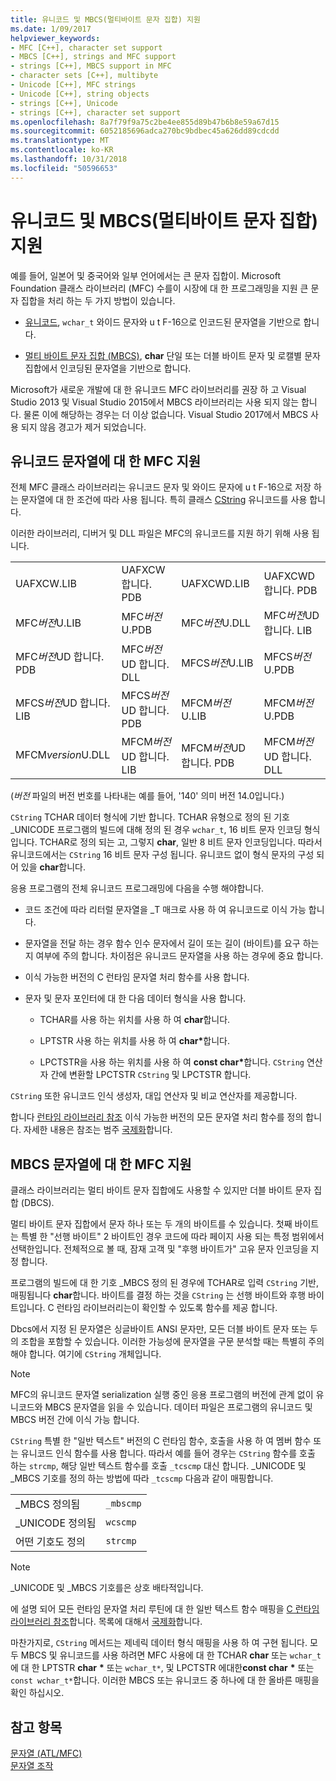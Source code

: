```yaml
---
title: 유니코드 및 MBCS(멀티바이트 문자 집합) 지원
ms.date: 1/09/2017
helpviewer_keywords:
- MFC [C++], character set support
- MBCS [C++], strings and MFC support
- strings [C++], MBCS support in MFC
- character sets [C++], multibyte
- Unicode [C++], MFC strings
- Unicode [C++], string objects
- strings [C++], Unicode
- strings [C++], character set support
ms.openlocfilehash: 8a7f79f9a75c2be4ee855d89b47b6b8e59a67d15
ms.sourcegitcommit: 6052185696adca270bc9bdbec45a626dd89cdcdd
ms.translationtype: MT
ms.contentlocale: ko-KR
ms.lasthandoff: 10/31/2018
ms.locfileid: "50596653"
---
```

# <a name="unicode-and-multibyte-character-set-mbcs-support"></a>유니코드 및 MBCS(멀티바이트 문자 집합) 지원

예를 들어, 일본어 및 중국어와 일부 언어에서는 큰 문자 집합이. Microsoft Foundation 클래스 라이브러리 (MFC) 수를이 시장에 대 한 프로그래밍을 지원 큰 문자 집합을 처리 하는 두 가지 방법이 있습니다.

- [유니코드](#mfc-support-for-unicode-strings), `wchar_t` 와이드 문자와 u t F-16으로 인코드된 문자열을 기반으로 합니다.

- [멀티 바이트 문자 집합 (MBCS)](#mfc-support-for-mbcs-strings), **char** 단일 또는 더블 바이트 문자 및 로캘별 문자 집합에서 인코딩된 문자열을 기반으로 합니다.

Microsoft가 새로운 개발에 대 한 유니코드 MFC 라이브러리를 권장 하 고 Visual Studio 2013 및 Visual Studio 2015에서 MBCS 라이브러리는 사용 되지 않는 합니다. 물론 이에 해당하는 경우는 더 이상 없습니다. Visual Studio 2017에서 MBCS 사용 되지 않음 경고가 제거 되었습니다.

## <a name="mfc-support-for-unicode-strings"></a>유니코드 문자열에 대 한 MFC 지원

전체 MFC 클래스 라이브러리는 유니코드 문자 및 와이드 문자에 u t F-16으로 저장 하는 문자열에 대 한 조건에 따라 사용 됩니다. 특히 클래스 [CString](../atl-mfc-shared/reference/cstringt-class.md) 유니코드를 사용 합니다.

이러한 라이브러리, 디버거 및 DLL 파일은 MFC의 유니코드를 지원 하기 위해 사용 됩니다.

|||||
|-|-|-|-|
|UAFXCW.LIB|UAFXCW 합니다. PDB|UAFXCWD.LIB|UAFXCWD 합니다. PDB|
|MFC*버전*U.LIB|MFC*버전*U.PDB|MFC*버전*U.DLL|MFC*버전*UD 합니다. LIB|
|MFC*버전*UD 합니다. PDB|MFC*버전*UD 합니다. DLL|MFCS*버전*U.LIB|MFCS*버전*U.PDB|
|MFCS*버전*UD 합니다. LIB|MFCS*버전*UD 합니다. PDB|MFCM*버전*U.LIB|MFCM*버전*U.PDB|
|MFCM*version*U.DLL|MFCM*버전*UD 합니다. LIB|MFCM*버전*UD 합니다. PDB|MFCM*버전*UD 합니다. DLL|

(*버전* 파일의 버전 번호를 나타내는 예를 들어, '140' 의미 버전 14.0입니다.)

`CString` TCHAR 데이터 형식에 기반 합니다. TCHAR 유형으로 정의 된 기호 _UNICODE 프로그램의 빌드에 대해 정의 된 경우 `wchar_t`, 16 비트 문자 인코딩 형식입니다. TCHAR로 정의 되는 고, 그렇지 **char**, 일반 8 비트 문자 인코딩입니다. 따라서 유니코드에서는 `CString` 16 비트 문자 구성 됩니다. 유니코드 없이 형식 문자의 구성 되어 있을 **char**합니다.

응용 프로그램의 전체 유니코드 프로그래밍에 다음을 수행 해야합니다.

- 코드 조건에 따라 리터럴 문자열을 _T 매크로 사용 하 여 유니코드로 이식 가능 합니다.

- 문자열을 전달 하는 경우 함수 인수 문자에서 길이 또는 길이 (바이트)를 요구 하는지 여부에 주의 합니다. 차이점은 유니코드 문자열을 사용 하는 경우에 중요 합니다.

- 이식 가능한 버전의 C 런타임 문자열 처리 함수를 사용 합니다.

- 문자 및 문자 포인터에 대 한 다음 데이터 형식을 사용 합니다.

   - TCHAR를 사용 하는 위치를 사용 하 여 **char**합니다.

   - LPTSTR 사용 하는 위치를 사용 하 여 **char**<strong>\*</strong>합니다.

   - LPCTSTR을 사용 하는 위치를 사용 하 여 **const char**<strong>\*</strong>합니다. `CString` 연산자 간에 변환할 LPCTSTR `CString` 및 LPCTSTR 합니다.

`CString` 또한 유니코드 인식 생성자, 대입 연산자 및 비교 연산자를 제공합니다.

합니다 [런타임 라이브러리 참조](../c-runtime-library/c-run-time-library-reference.md) 이식 가능한 버전의 모든 문자열 처리 함수를 정의 합니다. 자세한 내용은 참조는 범주 [국제화](../c-runtime-library/internationalization.md)합니다.

## <a name="mfc-support-for-mbcs-strings"></a>MBCS 문자열에 대 한 MFC 지원

클래스 라이브러리는 멀티 바이트 문자 집합에도 사용할 수 있지만 더블 바이트 문자 집합 (DBCS).

멀티 바이트 문자 집합에서 문자 하나 또는 두 개의 바이트를 수 있습니다. 첫째 바이트는 특별 한 "선행 바이트" 2 바이트인 경우 코드에 따라 페이지 사용 되는 특정 범위에서 선택한입니다. 전체적으로 볼 때, 잠재 고객 및 "후행 바이트가" 고유 문자 인코딩을 지정 합니다.

프로그램의 빌드에 대 한 기호 _MBCS 정의 된 경우에 TCHAR로 입력 `CString` 기반, 매핑됩니다 **char**합니다. 바이트를 결정 하는 것을 `CString` 는 선행 바이트와 후행 바이트입니다. C 런타임 라이브러리는이 확인할 수 있도록 함수를 제공 합니다.

Dbcs에서 지정 된 문자열은 싱글바이트 ANSI 문자만, 모든 더블 바이트 문자 또는 두의 조합을 포함할 수 있습니다. 이러한 가능성에 문자열을 구문 분석할 때는 특별히 주의 해야 합니다. 여기에 `CString` 개체입니다.

> [!NOTE]
> MFC의 유니코드 문자열 serialization 실행 중인 응용 프로그램의 버전에 관계 없이 유니코드와 MBCS 문자열을 읽을 수 있습니다. 데이터 파일은 프로그램의 유니코드 및 MBCS 버전 간에 이식 가능 합니다.

`CString` 특별 한 "일반 텍스트" 버전의 C 런타임 함수, 호출을 사용 하 여 멤버 함수 또는 유니코드 인식 함수를 사용 합니다. 따라서 예를 들어 경우는 `CString` 함수를 호출 하는 `strcmp`, 해당 일반 텍스트 함수를 호출 `_tcscmp` 대신 합니다. _UNICODE 및 _MBCS 기호를 정의 하는 방법에 따라 `_tcscmp` 다음과 같이 매핑합니다.

|||
|-|-|
|_MBCS 정의됨|`_mbscmp`|
|_UNICODE 정의됨|`wcscmp`|
|어떤 기호도 정의|`strcmp`|

> [!NOTE]
> _UNICODE 및 _MBCS 기호를은 상호 배타적입니다.

에 설명 되어 모든 런타임 문자열 처리 루틴에 대 한 일반 텍스트 함수 매핑을 [C 런타임 라이브러리 참조](../c-runtime-library/c-run-time-library-reference.md)합니다. 목록에 대해서 [국제화](../c-runtime-library/internationalization.md)합니다.

마찬가지로, `CString` 메서드는 제네릭 데이터 형식 매핑을 사용 하 여 구현 됩니다. 모두 MBCS 및 유니코드를 사용 하려면 MFC 사용에 대 한 TCHAR **char** 또는 `wchar_t`에 대 한 LPTSTR **char** <strong>\*</strong> 또는 `wchar_t*`, 및 LPCTSTR 에대한**const char** <strong>\*</strong> 또는 `const wchar_t*`합니다. 이러한 MBCS 또는 유니코드 중 하나에 대 한 올바른 매핑을 확인 하십시오.

## <a name="see-also"></a>참고 항목

[문자열 (ATL/MFC)](../atl-mfc-shared/strings-atl-mfc.md)<br/>
[문자열 조작](../c-runtime-library/string-manipulation-crt.md)
